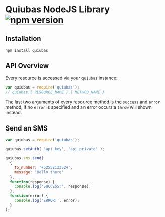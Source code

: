 
# Quiubas NodeJS Library [![npm version](https://badge.fury.io/js/quiubas.svg)](http://badge.fury.io/js/quiubas)


## Installation

`npm install quiubas`

## API Overview

Every resource is accessed via your `quiubas` instance:

```js
var quiubas = require('quiubas');
// quiubas.{ RESOURCE_NAME }.{ METHOD_NAME }
```

The last two arguments of every resource method is the `success` and `error` method, if no `error` is specified and an error occurs a `throw` will shown instead.

## Send an SMS
```js
var quiubas = require('quiubas');

quiubas.setAuth( 'api_key', 'api_private' );

quiubas.sms.send(
  {
  	to_number: '+52552123524',
  	message: 'Hello there'
  },
  function(response) {
    console.log('SUCCESS:', response);
  },
  function(error) {
	console.log('ERROR:', error);
  }
);
```

